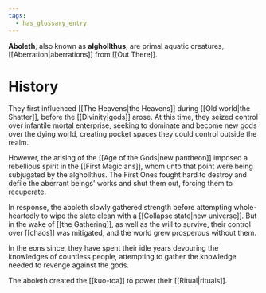 ```yaml
---
tags:
  - has_glossary_entry
---
```

**Aboleth**, also known as **alghollthus**, are primal aquatic creatures, [[Aberration|aberrations]] from [[Out There]]. 

# History
They first influenced [[The Heavens|the Heavens]] during [[Old world|the Shatter]], before the [[Divinity|gods]] arose. At this time, they seized control over infantile mortal enterprise, seeking to dominate and become new gods over the dying world, creating pocket spaces they could control outside the realm. 

However, the arising of the [[Age of the Gods|new pantheon]] imposed a rebellious spirit in the [[First Magicians]], whom unto that point were being subjugated by the alghollthus. The First Ones fought hard to destroy and defile the aberrant beings' works and shut them out, forcing them to recuperate. 

In response, the aboleth slowly gathered strength before attempting whole-heartedly to wipe the slate clean with a [[Collapse state|new universe]]. But in the wake of [[the Gathering]], as well as the will to survive, their control over [[chaos]] was mitigated, and the world grew prosperous without them.

In the eons since, they have spent their idle years devouring the knowledges of countless people, attempting to gather the knowledge needed to revenge against the gods.

The aboleth created the [[kuo-toa]] to power their [[Ritual|rituals]].